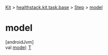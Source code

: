 
[Kit](../../../kit.html) > [healthstack.kit.task.base](../index.html) > [Step](index.html) > [model](model.html)



# model



[androidJvm]\
val [model](model.html): [T](index.html)




